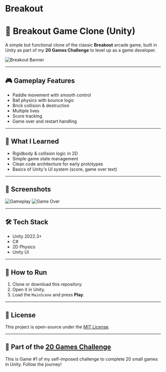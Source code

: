 # Breakout

# 🔴 Breakout Game Clone (Unity)

A simple but functional clone of the classic **Breakout** arcade game, built in Unity as part of my **20 Games Challenge** to level up as a game developer.

![Breakout Banner](Assets/Images/breakout-banner.png) <!-- Optional: Add a screenshot or banner -->

---

## 🎮 Gameplay Features

- Paddle movement with smooth control
- Ball physics with bounce logic
- Brick collision & destruction
- Multiple lives
- Score tracking
- Game over and restart handling

---

## 🧠 What I Learned

- Rigidbody & collision logic in 2D
- Simple game state management
- Clean code architecture for early prototypes
- Basics of Unity's UI system (score, game over text)

---

## 📸 Screenshots

<!-- Replace with actual screenshots -->
![Gameplay](Assets/Images/breakout-1.png)
![Game Over](Assets/Images/breakout-2.png)

---

## 🛠️ Tech Stack

- Unity 2022.3+
- C#
- 2D Physics
- Unity UI

---

## 🚀 How to Run

1. Clone or download this repository.
2. Open it in Unity.
3. Load the `MainScene` and press **Play**.

---

## 📄 License

This project is open-source under the [MIT License](LICENSE).

---

## 🔗 Part of the [20 Games Challenge](https://github.com/yourusername/20-Games-Challenge)

This is Game #1 of my self-imposed challenge to complete 20 small games in Unity. Follow the journey!

